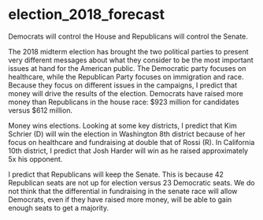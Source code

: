 # election_2018_forecast

Democrats will control the House and Republicans will control the Senate. 

The 2018 midterm election has brought the two political parties to present very different messages about what they consider to be the most important issues at hand for the American public. The Democratic party focuses on healthcare, while the Republican Party focuses on immigration and race. Because they focus on different issues in the campaigns, I predict that money will drive the results of the election. Democrats have raised more money than Republicans in the house race: $923 million for candidates versus $612 million.

Money wins elections. Looking at some key districts, I predict that Kim Schrier (D) will win the election in Washington 8th district because of her focus on healthcare and fundraising at double that of Rossi (R). In California 10th district, I predict that Josh Harder will win as he raised approximately 5x his opponent. 

I predict that Republicans will keep the Senate. This is because 42 Republican seats are not up for election versus 23 Democratic seats. We do not think that the differential in fundraising in the senate race will allow Democrats, even if they have raised more money, will be able to gain enough seats to get a majority. 

